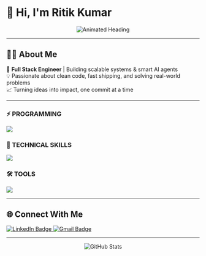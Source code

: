 # 👋 Hi, I'm Ritik Kumar

<p align="center">
  <img src="https://readme-typing-svg.demolab.com?font=Fira+Code&weight=500&size=24&pause=1000&center=true&vCenter=true&width=440&lines=Full+Stack+Engineer;AI+and+Backend+Specialist;Open+to+Collaboration!" alt="Animated Heading" />
</p>

---

## 🙋‍♂️ About Me

🚀 **Full Stack Engineer** | Building scalable systems & smart AI agents  
💡 Passionate about clean code, fast shipping, and solving real-world problems  
📈 Turning ideas into impact, one commit at a time

---

### ⚡ PROGRAMMING
<p>
<img src="https://skillicons.dev/icons?i=js,cpp,python,sql" />
</p>

### 🧩 TECHNICAL SKILLS
<p>
<img src="https://skillicons.dev/icons?i=nodejs,nextjs,express,react,mongodb,postgres,git,prisma,fastapi" />
</p>

### 🛠️ TOOLS
<p>
<img src="https://skillicons.dev/icons?i=redux,materialui,tailwindcss,azure,aws,redis" />
</p>

---

## 🌐 Connect With Me

<p align="left">
  <a href="https://www.linkedin.com/in/ritik-kumar-428211191/" target="_blank">
    <img src="https://img.shields.io/badge/LinkedIn-ritik--kumar-blue?logo=linkedin&logoColor=white&style=flat-square" alt="LinkedIn Badge"/>
  </a>
  <a href="mailto:ritikkr70@gmail.com" target="_blank">
    <img src="https://img.shields.io/badge/Gmail-ritikkr70@gmail.com-D14836?logo=gmail&logoColor=white&style=flat-square" alt="Gmail Badge"/>
  </a>
</p>

---

<p align="center">
  <img src="https://github-readme-stats.vercel.app/api?username=ritikkr70&show_icons=true&theme=radical" alt="GitHub Stats" />
</p>

<!--
Feel free to connect or collaborate!
-->